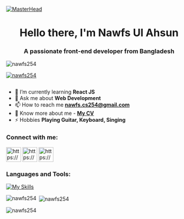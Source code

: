 [![MasterHead](https://i.ibb.co/68jHBFq/Nawfs-Ul-Ahsun-1.gif)](https://www.github.com/nawfs254)
<h1 align="center">Hello there, I'm Nawfs Ul Ahsun</h1>
<h3 align="center">A passionate front-end developer from Bangladesh</h3>

<p align="left">
  <img
    src="https://komarev.com/ghpvc/?username=nawfs254&label=Profile%20views&color=0e75b6&style=flat"
    alt="nawfs254"
  /><br>
  <img
    src="https://img.shields.io/github/followers/nawfs254.svg?style=flat&label=Followers&maxAge=2592000"
    alt=""
  />
</p>



<p align="left">
  <a href="https://github.com/ryo-ma/github-profile-trophy"
    ><img
      src="https://github-profile-trophy.vercel.app/?username=nawfs254"
      alt="nawfs254"
  /></a>
</p>

<p align="left">
  <a href="https://twitter.com/" target="blank"
    ><img
      src="https://img.shields.io/twitter/follow/?logo=twitter&style=for-the-badge"
      alt=""
  /></a>
</p>

- 🌱 I’m currently learning **React JS**
- 💬 Ask me about **Web Development**
- 📫 How to reach me **nawfs.cs254@gmail.com**
- 📄 Know more about me - <a href="https://drive.google.com/file/d/1GSBohAnQZsKn1KmyUhmTZEY9IfSC-XEI/view?usp=drivesdk](https://drive.google.com/file/d/1GSBohAnQZsKn1KmyUhmTZEY9IfSC-XEI/view?usp=drivesdk">**My CV**</a>
- ⚡ Hobbies **Playing Guitar, Keyboard, Singing**

<h3 align="left">Connect with me:</h3>
<p align="left">
  <a
    href="https://linkedin.com/in/https://www.linkidin.com/in/nawfs-ul-ahsun"
    target="blank"
    ><img
      align="center"
      src="https://skillicons.dev/icons?i=linkedin"
      alt="https://www.linkidin.com/in/nawfs-ul-ahsun"
      height="40"
      width="40"
  /></a>
  <a href="https://mail.google.com/mail/?view=cm&fs=1&to=nawfs.cs254@gmail.com " target="blank"
    ><img
      align="center"
      src="https://skillicons.dev/icons?i=gmail"
      alt="https://mail.google.com/mail/?view=cm&fs=1&to=nawfs.cs254@gmail.com"
      height="40"
      width="40"
  /></a>
  <a
    href="https://instagram.com/https://www.instagram.com/nawfs.arnob"
    target="blank"
    ><img
      align="center"
      src="https://skillicons.dev/icons?i=instagram"
      alt="https://www.instagram.com/nawfs.arnob"
      height="40"
      width="40"
  /></a>
</p>

<h3 align="left">Languages and Tools:</h3>

[![My Skills](https://skillicons.dev/icons?i=js,html,css,tailwind,react,bootstrap,wordpress,vscode,c,cpp,py,github,figma,ps,ai,pr,xd,linux,windows)](https://skillicons.dev)

<p>
  <img
    align="left"
    src="https://github-readme-stats.vercel.app/api/top-langs?username=nawfs254&show_icons=true&locale=en&layout=compact&theme=transparent"
    alt="nawfs254"
  />
</p>

<p>
  &nbsp;<img
    align="center"
    src="https://github-readme-stats.vercel.app/api?username=nawfs254&show_icons=true&locale=en&theme=transparent"
    alt="nawfs254"
  />
</p>

<p>
  <img
    align="center"
    src="https://github-readme-streak-stats.herokuapp.com/?user=nawfs254&theme=transparent"
    alt="nawfs254"
  />
</p>
